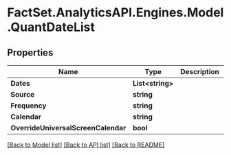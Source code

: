 # FactSet.AnalyticsAPI.Engines.Model.QuantDateList

## Properties

Name | Type | Description | Notes
------------ | ------------- | ------------- | -------------
**Dates** | **List&lt;string&gt;** |  | [optional] 
**Source** | **string** |  | 
**Frequency** | **string** |  | 
**Calendar** | **string** |  | 
**OverrideUniversalScreenCalendar** | **bool** |  | [optional] 

[[Back to Model list]](../README.md#documentation-for-models) [[Back to API list]](../README.md#documentation-for-api-endpoints) [[Back to README]](../README.md)

